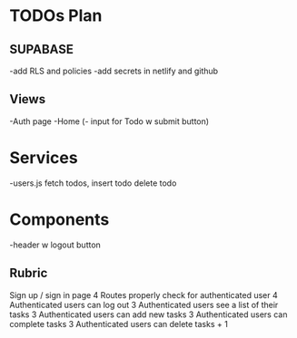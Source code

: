 # TODOs Plan

## SUPABASE

-add RLS and policies
-add secrets in netlify and github

## Views

-Auth page
-Home (- input for Todo w submit button)

# Services

-users.js fetch todos, insert todo delete todo

# Components

-header w logout button

## Rubric

Sign up / sign in page 4
Routes properly check for authenticated user 4
Authenticated users can log out 3
Authenticated users see a list of their tasks 3
Authenticated users can add new tasks 3
Authenticated users can complete tasks 3
Authenticated users can delete tasks + 1
